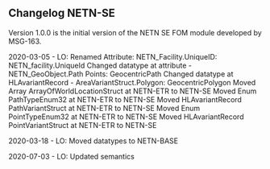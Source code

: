## Changelog NETN-SE

Version 1.0.0 is the initial version of the NETN SE FOM module developed by MSG-163.

2020-03-05 - LO:
Renamed Attribute: NETN_Facility.UniqueID: NETN_facility.UniqueId
Changed datatype at attribute - NETN_GeoObject.Path Points: GeocentricPath 
Changed datatype at HLAvariantRecord - AreaVariantStruct.Polygon: GeocentricPolygon
Moved Array ArrayOfWorldLocationStruct at NETN-ETR to NETN-SE
Moved Enum PathTypeEnum32 at NETN-ETR to NETN-SE
Moved HLAvariantRecord PathVariantStruct at NETN-ETR to NETN-SE
Moved Enum PointTypeEnum32 at NETN-ETR to NETN-SE
Moved HLAvariantRecord PointVariantStruct at NETN-ETR to NETN-SE

2020-03-18 - LO:
Moved datatypes to NETN-BASE

2020-07-03 - LO:
Updated semantics
